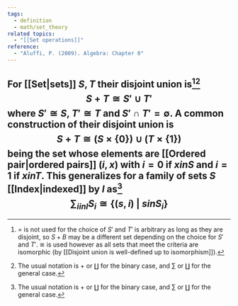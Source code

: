 ```yaml
---
tags:
  - definition
  - math/set_theory
related topics:
  - "[[Set operations]]"
reference:
  - "Aluffi, P. (2009). Algebra: Chapter 0"
---
```

For [[Set|sets]] $S,T$ their disjoint union is[^1][^2]$$
	S+T \cong S'\cup T'
$$where $S'\cong S$, $T'\cong T$ and $S'\cap T'=\emptyset$. A common construction of their disjoint union is$$
S+T \cong (S\times\{0\}) \cup (T\times\{1\})
$$being the set whose elements are [[Ordered pair|ordered pairs]] $(i,x)$ with $i= 0$ if $x in S$ and $i=1$ if $x in T$. This generalizes for a family of sets $S$ [[Index|indexed]] by $I$ as[^2]$$
	\sum_{i in I}S_i \cong \{(s,i)\ |\ s in S_i\}
$$
---

[^1]: $=$ is not used for the choice of $S'$ and $T'$ is arbitrary as long as they are disjoint, so $S+B$ may be a different set depending on the choice for $S'$ and $T'$. $\cong$ is used however as all sets that meet the criteria are isomorphic (by [[Disjoint union is well-defined up to isomorphism]]).
[^2]: The usual notation is $+$ or $\amalg$ for the binary case, and $\sum$ or $\coprod$ for the general case.
